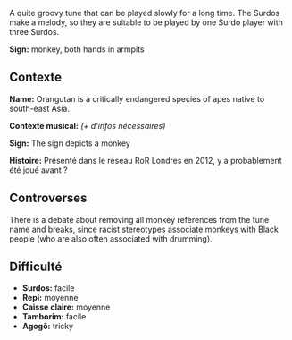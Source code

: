 A quite groovy tune that can be played slowly for a long time. The Surdos make a
melody, so they are suitable to be played by one Surdo player with three Surdos.

**Sign:** monkey, both hands in armpits

## Contexte

**Name:** Orangutan is a critically endangered species of apes native to
south-east Asia.

**Contexte musical:** *(+ d'infos nécessaires)*

**Sign:** The sign depicts a monkey

**Histoire:** Présenté dans le réseau RoR Londres en 2012, y a probablement été
joué avant ?

## Controverses

There is a debate about removing all monkey references from the tune name and
breaks, since racist stereotypes associate monkeys with Black people (who are
also often associated with drumming).

## Difficulté

* **Surdos:** facile
* **Repi:** moyenne
* **Caisse claire:** moyenne
* **Tamborim:** facile
* **Agogô:** tricky
